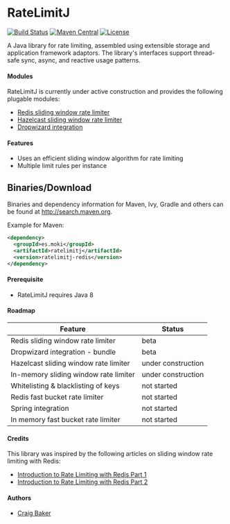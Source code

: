 RateLimitJ
============

[![Build Status](https://travis-ci.org/mokies/ratelimitj.svg)](https://travis-ci.org/mokies/ratelimitj)
[![Maven Central](https://maven-badges.herokuapp.com/maven-central/es.moki.ratelimitj/ratelimitj/badge.svg)](https://maven-badges.herokuapp.com/maven-central/es.moki.ratelimitj/ratelimitj)
[![License](http://img.shields.io/:license-apache-brightgreen.svg)](http://www.apache.org/licenses/LICENSE-2.0.html)

A Java library for rate limiting, assembled using extensible storage and application framework adaptors. The library's interfaces support thread-safe sync, async, and reactive usage patterns.

#### Modules
RateLimitJ is currently under active construction and provides the following plugable modules:

* [Redis sliding window rate limiter](ratelimitj-redis)
* [Hazelcast sliding window rate limiter](ratelimitj-hazelcast)
* [Dropwizard integration](ratelimitj-dropwizard)

#### Features
* Uses an efficient sliding window algorithm for rate limiting
* Multiple limit rules per instance

Binaries/Download
----------------

Binaries and dependency information for Maven, Ivy, Gradle and others can be found at http://search.maven.org.

Example for Maven:

```xml
<dependency>
  <groupId>es.moki</groupId>
  <artifactId>ratelimitj</artifactId>
  <version>ratelimitj-redis</version>
</dependency>
```

#### Prerequisite

* RateLimitJ requires Java 8

#### Roadmap

| Feature       | Status      |
| ------------- |-------------| 
| Redis sliding window rate limiter | beta  |
| Dropwizard integration - bundle | beta |
| Hazelcast sliding window rate limiter | under construction |
| In-memory sliding window rate limiter | under construction |
| Whitelisting & blacklisting of keys | not started |
| Redis fast bucket rate limiter | not started |
| Spring integration | not started |
| In memory fast bucket rate limiter | not started |

#### Credits
This library was inspired by the following articles on sliding window rate limiting with Redis:

* [Introduction to Rate Limiting with Redis Part 1](http://www.dr-josiah.com/2014/11/introduction-to-rate-limiting-with.html)
* [Introduction to Rate Limiting with Redis Part 2](http://www.dr-josiah.com/2014/11/introduction-to-rate-limiting-with_26.html)

#### Authors

* [Craig Baker](https://github.com/mokies)
